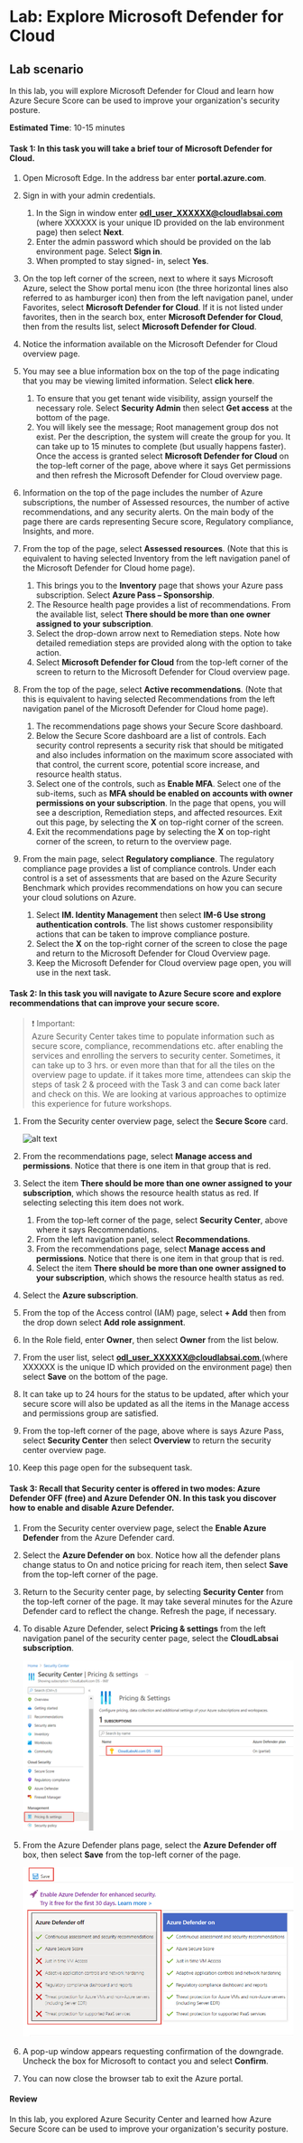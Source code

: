 
# Lab: Explore Microsoft Defender for Cloud

## Lab scenario
In this lab, you will explore Microsoft Defender for Cloud and learn how Azure Secure Score can be used to improve your organization's security posture.

  

**Estimated Time**: 10-15 minutes

#### Task 1: In this task you will take a brief tour of Microsoft Defender for Cloud.
1.	Open Microsoft Edge. In the address bar enter **portal.azure.com**.

1. Sign in with your admin credentials.
    
    1. In the Sign in window enter **odl_user_XXXXXX@cloudlabsai.com** (where XXXXXX is your unique ID provided on the lab environment page) then select **Next**.    
    1. Enter the admin password which should be provided on the lab environment page. Select **Sign in**.
    1. When prompted to stay signed- in, select **Yes**.
    

1. On the top left corner of the screen, next to where it says Microsoft Azure, select the Show portal menu icon (the three horizontal lines also referred to as hamburger icon) then from the left navigation panel, under Favorites, select **Microsoft Defender for Cloud**.  If it is not listed under favorites, then in the search box, enter **Microsoft Defender for Cloud**, then from the results list, select **Microsoft Defender for Cloud**.

1. Notice the information available on the Microsoft Defender for Cloud overview page.  

1. You may see a blue information box on the top of the page indicating that you may be viewing limited information.  Select **click here**.
    1. To ensure that you get tenant wide visibility, assign yourself the necessary role.  Select **Security Admin** then select **Get access** at the bottom of the page.
    1. You will likely see the message; Root management group dos not exist.  Per the description, the system will create the group for you.  It can take up to 15 minutes to complete (but usually happens faster).  Once the access is granted select **Microsoft Defender for Cloud** on the top-left corner of the page, above where it says Get permissions and then refresh the Microsoft Defender for Cloud overview page.

1. Information on the top of the page includes the number of Azure subscriptions, the number of Assessed resources, the number of active recommendations, and any security alerts.  On the main body of the page there are cards representing Secure score, Regulatory compliance, Insights, and more.  

1. From the top of the page, select **Assessed resources**.  (Note that this is equivalent to having selected Inventory from the left navigation panel of the Microsoft Defender for Cloud home page).
    1. This brings you to the **Inventory** page that shows your Azure pass subscription.  Select **Azure Pass – Sponsorship**.
    1. The Resource health page provides a list of recommendations.  From the available list, select **There should be more than one owner assigned to your subscription**.
    1. Select the drop-down arrow next to Remediation steps. Note how detailed remediation steps are provided along with the option to take action.  
    1. Select **Microsoft Defender for Cloud** from the top-left corner of the screen to return to the Microsoft Defender for Cloud overview page.

1. From the top of the page, select **Active recommendations**.  (Note that this is equivalent to having selected Recommendations from the left navigation panel of the Microsoft Defender for Cloud home page).
    1. The recommendations page shows your Secure Score dashboard.
    1. Below the Secure Score dashboard are a list of controls. Each security control represents a security risk that should be mitigated and also includes information on the maximum score associated with that control, the current score, potential score increase, and resource health status.  
    1. Select one of the controls, such as **Enable MFA**.  Select one of the sub-items, such as **MFA should be enabled on accounts with owner permissions on your subscription**.  In the page that opens, you will see a description, Remediation steps, and affected resources. Exit out this page, by selecting the **X** on top-right corner of the screen.
    1. Exit the recommendations page by selecting the **X** on top-right corner of the screen, to return to the overview page.

1. From the main page, select **Regulatory compliance**. The regulatory compliance page provides a list of compliance controls.  Under each control is a set of assessments that are based on the Azure Security Benchmark which provides recommendations on how you can secure your cloud solutions on Azure.
    1. Select **IM. Identity Management** then select **IM-6 Use strong authentication controls**.  The list shows customer responsibility actions that can be taken to improve compliance posture.
    1. Select the **X** on the top-right corner of the screen to close the page and return to the Microsoft Defender for Cloud Overview page. 
    1. Keep the Microsoft Defender for Cloud overview page open, you will use in the next task.



#### Task 2: In this task you will navigate to Azure Secure score and explore recommendations that can improve your secure score.

> ❗ Important: <br>
> Azure Security Center takes time to populate information such as secure score, compliance, recommendations etc. after enabling the services and enrolling the servers to security center. Sometimes, it can take up to 3 hrs. or even more than that for all the tiles on the overview page to update. if it takes more time, attendees can skip the steps of task 2 & proceed with the Task 3 and can come back later and check on this. We are looking at various approaches to optimize this experience for future workshops.

1. From the Security center overview page, select the **Secure Score** card.

    ![alt text](https://raw.githubusercontent.com/Azure/Azure-Security-Center/main/Labs/Images/asc-overview-secure-score-tile.gif)
    
2. From the recommendations page, select **Manage access and permissions**. Notice that there is one item in that group that is red.
3. Select the item **There should be more than one owner assigned to your subscription**, which shows the resource health status as red. If selecting selecting this item does not work.
    1. From the top-left corner of the page, select **Security Center**, above where it says Recommendations.    
    1. From the left navigation panel, select **Recommendations**.
    1. From the recommendations page, select **Manage access and permissions**. Notice that there is one item in that group that is red.
    1. Select the item **There should be more than one owner assigned to your subscription**, which shows the resource health status as red. 
4. Select the **Azure subscription**.
5. From the top of the Access control (IAM) page, select **+ Add** then from the drop down select **Add role assignment**.
6. In the Role field, enter **Owner**, then select **Owner** from the list below.
7. From the user list, select **odl_user_XXXXXX@cloudlabsai.com**,(where XXXXXX is the unique ID which provided on the environment page) then select **Save** on the bottom of the page.
8. It can take up to 24 hours for the status to be updated, after which your secure score will also be updated as all the items in the Manage access and permissions group are satisfied.
9. From the top-left corner of the page, above where is says Azure Pass, select **Security Center** then select **Overview** to return the security center overview page.
10. Keep this page open for the subsequent task.


#### Task 3:  Recall that Security center is offered in two modes: Azure Defender OFF (free) and Azure Defender ON. In this task you discover how to enable and disable Azure Defender.

1.	From the Security center overview page, select the **Enable Azure Defender** from the Azure Defender card.

2.	Select the **Azure Defender on** box.  Notice how all the defender plans change status to On and notice pricing for reach item, then select **Save** from the top-left corner of the page.
3.	Return to the Security center page, by selecting **Security Center** from the top-left corner of the page.   It may take several minutes for the Azure Defender card to reflect the change.  Refresh the page, if necessary.
4.	To disable Azure Defender, select **Pricing & settings** from the left navigation panel of the security center page, select the **CloudLabsai subscription**.

    ![alt text](https://raw.githubusercontent.com/CloudLabs-MOC/SC-900-Microsoft-Security-Compliance-and-Identity-Fundamentals/prod/Instructions/Images/6-1.png)

5.	From the Azure Defender plans page, select the **Azure Defender off** box, then select **Save** from the top-left corner of the page.

    ![alt text](https://raw.githubusercontent.com/CloudLabs-MOC/SC-900-Microsoft-Security-Compliance-and-Identity-Fundamentals/prod/Instructions/Images/6-2.png)

6.	A pop-up window appears requesting confirmation of the downgrade.  Uncheck the box for Microsoft to contact you and select **Confirm**.
7.	You can now close the browser tab to exit the Azure portal.


#### Review
In this lab, you explored Azure Security Center and learned how Azure Secure Score can be used to improve your organization's security posture.
